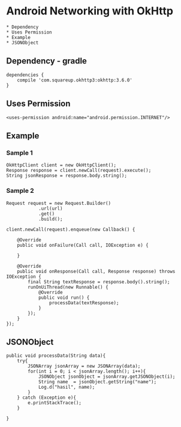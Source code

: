 # Android Networking with OkHttp
	* Dependency 
	* Uses Permission 
	* Example 
	* JSONObject 
	
## Dependency - gradle
	dependencies {
		compile 'com.squareup.okhttp3:okhttp:3.6.0'
	}
	
## Uses Permission
	<uses-permission android:name="android.permission.INTERNET"/>
	
## Example
### Sample 1 
	OkHttpClient client = new OkHttpClient();
	Response response = client.newCall(request).execute();
	String jsonResponse = response.body.string();
	
### Sample 2 
	Request request = new Request.Builder()
                .url(url)
                .get()
                .build();

	client.newCall(request).enqueue(new Callback() {

		@Override
		public void onFailure(Call call, IOException e) {

		}

		@Override
		public void onResponse(Call call, Response response) throws IOException {
			final String textResponse = response.body().string();
			runOnUiThread(new Runnable() {
				@Override
				public void run() {
					processData(textResponse);
				}
			});
		}
	});
	
## JSONObject
	public void processData(String data){
        try{
            JSONArray jsonArray = new JSONArray(data);
            for(int i = 0; i < jsonArray.length(); i++){
                JSONObject jsonObject = jsonArray.getJSONObject(i);
                String name  = jsonObject.getString("name");
                Log.d("hasil", name);
            }
        } catch (Exception e){
            e.printStackTrace();
        }

    }